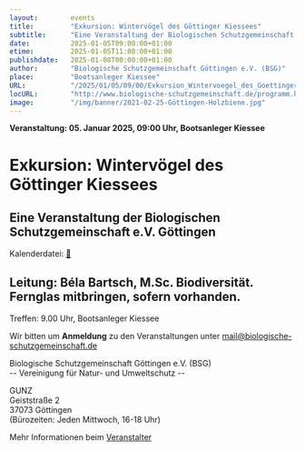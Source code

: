 ```yaml
---
layout:        events
title:         "Exkursion: Wintervögel des Göttinger Kiessees"
subtitle:      "Eine Veranstaltung der Biologischen Schutzgemeinschaft e.V. Göttingen"
date:          2025-01-05T09:00:00+01:00
etime:         2025-01-05T11:00:00+01:00
publishdate:   2025-01-08T00:00:00+01:00
author:        "Biologische Schutzgemeinschaft Göttingen e.V. (BSG)"
place:         "Bootsanleger Kiessee"
URL:           "/2025/01/05/09/00/Exkursion_Wintervoegel_des_Goettinger_Kiessees"
locURL:        "http://www.biologische-schutzgemeinschaft.de/programm.html"
image:         "/img/banner/2021-02-25-Göttingen-Holzbiene.jpg"
---
```


**Veranstaltung: 05. Januar 2025, 09:00 Uhr, Bootsanleger Kiessee**

Exkursion: Wintervögel des Göttinger Kiessees
===========

Eine Veranstaltung der Biologischen Schutzgemeinschaft e.V. Göttingen
-----------


Kalenderdatei: [📆](/ics/2025-01-05_09-00_exkursion_wintervoegel_des_goettinger_kiessees.ics)

Leitung: Béla Bartsch, M.Sc. Biodiversität. Fernglas mitbringen, sofern vorhanden.
-------------


Treffen: 9.00 Uhr, Bootsanleger Kiessee


Wir bitten um **Anmeldung** zu den Veranstaltungen unter mail@biologische-schutzgemeinschaft.de

Biologische Schutzgemeinschaft Göttingen e.V. (BSG)  
-- Vereinigung für Natur- und Umweltschutz --  

GUNZ  
Geiststraße 2  
37073 Göttingen  
(Bürozeiten: Jeden Mittwoch, 16-18 Uhr)


Mehr Informationen beim [Veranstalter](http://www.biologische-schutzgemeinschaft.de/programm.html)
